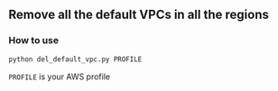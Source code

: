 
## Remove all the default VPCs in all the regions

### How to use
```py
python del_default_vpc.py PROFILE
```

`PROFILE` is your AWS profile 

